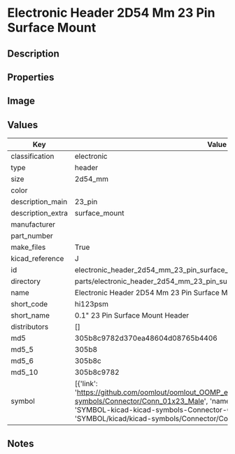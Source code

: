 # Electronic Header 2D54 Mm 23 Pin Surface Mount

## Description

## Properties


## Image


## Values

| Key | Value |
| --- | --- |
| classification | electronic |
| type | header |
| size | 2d54_mm |
| color |  |
| description_main | 23_pin |
| description_extra | surface_mount |
| manufacturer |  |
| part_number |  |
| make_files | True |
| kicad_reference | J |
| id | electronic_header_2d54_mm_23_pin_surface_mount |
| directory | parts/electronic_header_2d54_mm_23_pin_surface_mount |
| name | Electronic Header 2D54 Mm 23 Pin Surface Mount |
| short_code | hi123psm |
| short_name | 0.1" 23 Pin Surface Mount Header |
| distributors | [] |
| md5 | 305b8c9782d370ea48604d08765b4406 |
| md5_5 | 305b8 |
| md5_6 | 305b8c |
| md5_10 | 305b8c9782 |
| symbol | [{'link': 'https://github.com/oomlout/oomlout_OOMP_eda_V2/tree/main/SYMBOL/kicad/kicad-symbols/Connector/Conn_01x23_Male', 'name': 'Connector : Conn_01x23_Male', 'id': 'SYMBOL-kicad-kicad-symbols-Connector-Conn_01x23_Male', 'directory': 'SYMBOL/kicad/kicad-symbols/Connector/Conn_01x23_Male/'}] |

## Notes

